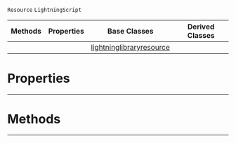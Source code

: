  `Resource` `LightningScript`



|Methods|Properties|Base Classes|Derived Classes|
|---|---|---|---|
| | |[lightninglibraryresource](https://plasmaengine.github.io/PlasmaDocs/Plasma1/C++/code_reference/class_reference/lightninglibraryresource.md)| |


 #  Properties


---  
 #  Methods


---  
 

 